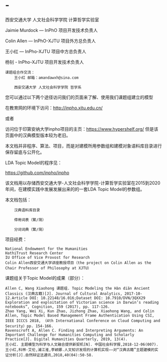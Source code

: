 # -
西安交通大学 人文社会科学学院 计算哲学实验室

Jaimie Murdock — InPhO 项目开发技术负责人

Colin Allen — InPhO-XJTU 项目外方总负责人

王小红 — InPho-XJTU 项目中方总负责人

杨钊 - InPho-XJTU 项目开发技术负责人

    课题组合作交流：
        王小红 邮箱：amandawxh@sina.com
        
        西安交通大学 人文社会科学学院 哲学系  

您可以通过以下两个途径访问我们的页面来了解、使用我们课题组建立的模型

在教育网的环境下访问：http://inpho.xjtu.edu.cn/

或者

访问位于印第安纳大学inpho项目的主页：https://www.hypershelf.org/ 但是该页面中的汉典模型版本较为老旧。

本文档并非程序、算法、项目，而是对建模所用参数组和建模对象语料库目录进行保存留底与公开化。

LDA Topic Model的程序见：

https://github.com/inpho/inpho

该文档用以存储西安交通大学-人文社会科学学院-计算哲学实验室在2015到2020年间，在建模实践中发展发展出来的的一套LDA Topic Model的参数组。

  本文档包括：

        汉典语料库目录

        停用词表（繁/简）

        分词词典（繁/简）



项目经费：

    National Endowment for the Humanities
    HathiTrust Research Center
    IU Office of Vice Provost for Research
    Colin Allen西安交通大学讲座教授项目（the project on Colin Allen as the Chair Professor of Philosophy at XJTU）

课题组关于Topic Model的成果（部分）：

    Allen C, Wang Xiaohong 课题组. Topic Modeling the Hàn diăn Ancient Classics (汉典古籍)[J]. Journal of Cultural Analytics, 2017-10-12.Article DOI: 10.22148/16.016;Dataset DOI: 10.7910/DVN/3QXX29
    Exploration and exploitation of Victorian science in Darwin’s reading notebooks”, Cognition, 159 (2017), pp. 117-126.
    Zhao Yang, Wei Xi, Kun Zhao, Jizhong Zhao, Xiaohong Wang, and Colin Allen, Topic Model Based Management Frame Authentication Using CSI, IEEE ICCCS 2018, （4th International Conference on Cloud Computing and Security）pp. 154-166.
    Ravenscroft A, Allen C. Finding and Interpreting Arguments: An Important Challenge for Humanities Computing and Scholarly Practice[J]. Digital Humanities Quarterly, 2019, 13(4).
    王小红. 主题模型为科学与人文融合提供新契机[N]. 中国社会科学报,2018-12-06(007).
    王小红,科林·艾伦,浦江淮,李颖娜.人文知识发现的计算机实现——对“汉典古籍”主题建模的实证分析[J].自然辩证法通讯,2018,40(04):50-58.
